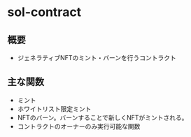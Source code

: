 # sol-contract

## 概要
- ジェネラティブNFTのミント・バーンを行うコントラクト

## 主な関数
- ミント
- ホワイトリスト限定ミント
- NFTのバーン。バーンすることで新しくNFTがミントされる。
- コントラクトのオーナーのみ実行可能な関数
